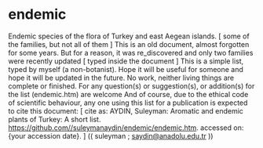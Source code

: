 # endemic
Endemic species of the flora of Turkey and east Aegean islands.
[ some of the families, but not all of them ]
This is an old document, almost forgotten for some years.
But for a reason, it was re_discovered and only two families were recently updated [ typed inside the document ] 
This is a simple list, typed by myself (a non-botanist).
Hope it will be useful for someone and hope it will be updated in the future.
No work, neither living things are complete or finished.
For any question(s) or suggestion(s), or addition(s) for the list (endemic.htm) are welcome
And of course, due to the ethical code of scientific behaviour, any one using this list for a publication is expected to cite this document:
[ cite as: 
AYDIN, Suleyman: 
Aromatic and endemic plants of Turkey: A short list.  
https://github.com//suleymanaydin/endemic/endemic.htm.
accessed on: {your accession date}.
]
(( suleyman ; 
saydin@anadolu.edu.tr ))
